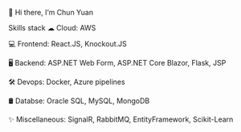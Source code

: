 👋 Hi there, I’m Chun Yuan

Skills stack
 ☁ Cloud: AWS

💻 Frontend: React.JS, Knockout.JS

🖥️ Backend: ASP.NET Web Form, ASP.NET Core Blazor, Flask, JSP

🛠️ Devops: Docker, Azure pipelines

🛢️ Databse: Oracle SQL, MySQL, MongoDB

✨ Miscellaneous: SignalR, RabbitMQ, EntityFramework, Scikit-Learn
